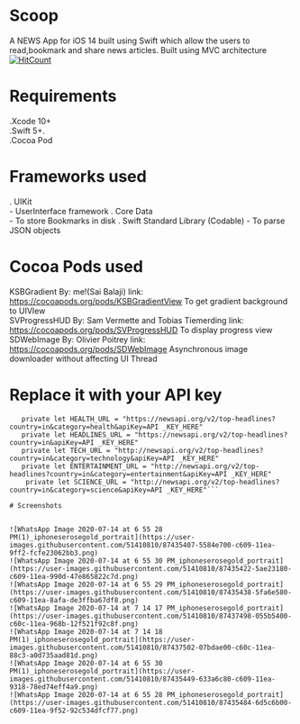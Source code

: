 # Scoop

A NEWS App for iOS 14 built using Swift which allow the users to read,bookmark and share news articles.
Built using MVC architecture
[![HitCount](http://hits.dwyl.com/SaiBalaji22/https://githubcom/SaiBalaji22/Scoop.svg)](http://hits.dwyl.com/SaiBalaji22/https://githubcom/SaiBalaji22/Scoop)
# Requirements

.Xcode 10+ <br>
.Swift 5+. <br>
.Cocoa Pod <br>


# Frameworks used

. UIKit <br> - UserInterface framework
. Core Data <br> - To store Bookmarks in disk
. Swift Standard Library (Codable) - To parse JSON objects
# Cocoa Pods used

KSBGradient By: me!(Sai Balaji) link: https://cocoapods.org/pods/KSBGradientView To get gradient background to UIVIew <br>
SVProgressHUD By: Sam Vermette and Tobias Tiemerding link: https://cocoapods.org/pods/SVProgressHUD To display progress view <br>
SDWebImage By: Olivier Poitrey link: https://cocoapods.org/pods/SDWebImage  Asynchronous image downloader without affecting UI Thread <br>

#   Replace it with your API key

```
   private let HEALTH_URL = "https://newsapi.org/v2/top-headlines?country=in&category=health&apiKey=API _KEY_HERE"
   private let HEADLINES_URL = "https://newsapi.org/v2/top-headlines?country=in&apiKey=API _KEY_HERE"
   private let TECH_URL = "http://newsapi.org/v2/top-headlines?country=in&category=technology&apiKey=API _KEY_HERE"
   private let ENTERTAINMENT_URL = "http://newsapi.org/v2/top-headlines?country=in&category=entertainment&apiKey=API _KEY_HERE"
    private let SCIENCE_URL = "http://newsapi.org/v2/top-headlines?country=in&category=science&apiKey=API _KEY_HERE"```

# Screenshots


![WhatsApp Image 2020-07-14 at 6 55 28 PM(1)_iphoneserosegold_portrait](https://user-images.githubusercontent.com/51410810/87435407-5584e700-c609-11ea-9ff2-fcfe23062bb3.png)
![WhatsApp Image 2020-07-14 at 6 55 30 PM_iphoneserosegold_portrait](https://user-images.githubusercontent.com/51410810/87435422-5ae23180-c609-11ea-990d-47e865822c7d.png)
![WhatsApp Image 2020-07-14 at 6 55 29 PM_iphoneserosegold_portrait](https://user-images.githubusercontent.com/51410810/87435438-5fa6e580-c609-11ea-8afa-de3ffba67df8.png)
![WhatsApp Image 2020-07-14 at 7 14 17 PM_iphoneserosegold_portrait](https://user-images.githubusercontent.com/51410810/87437498-055b5400-c60c-11ea-968b-12f521f92c8f.png)
![WhatsApp Image 2020-07-14 at 7 14 18 PM(1)_iphoneserosegold_portrait](https://user-images.githubusercontent.com/51410810/87437502-07bdae00-c60c-11ea-88c3-a0d735aad81d.png)
![WhatsApp Image 2020-07-14 at 6 55 30 PM(1)_iphoneserosegold_portrait](https://user-images.githubusercontent.com/51410810/87435449-633a6c80-c609-11ea-9318-78ed74eff4a9.png)
![WhatsApp Image 2020-07-14 at 6 55 28 PM_iphoneserosegold_portrait](https://user-images.githubusercontent.com/51410810/87435484-6d5c6b00-c609-11ea-9f52-92c534dfcf77.png)

